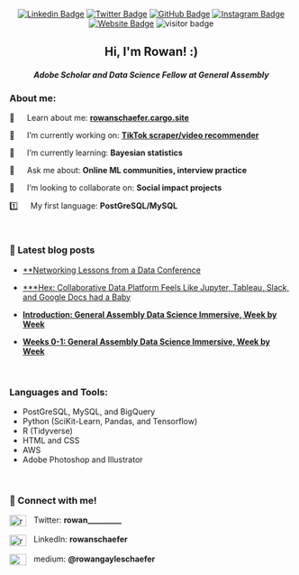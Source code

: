 <div alighn=top>
  
<div align=center>

[![Linkedin Badge](https://img.shields.io/badge/-LinkedIn-0e76a8?style=flat-square&logo=Linkedin&logoColor=white)](https://linkedin.com/in/rowanschaefer)
[![Twitter Badge](https://img.shields.io/badge/-Twitter-00acee?style=flat-square&logo=Twitter&logoColor=white)](https://twitter.com/rowan_________)
[![GitHub Badge](https://img.shields.io/badge/-GitHub-222222?style=flat-square&logo=Github&logoColor=white)](https://www.github.com/rowangayleschaefer)
[![Instagram Badge](https://img.shields.io/badge/-Medium-e4405f?style=flat-square&logo=Mediumm&logoColor=white)](https://instagram.com/iampavangandhi/)
[![Website Badge](https://img.shields.io/badge/Website-3b5998?style=flat-square&logo=google-chrome&logoColor=white)](https://www.rowanschaefer.cargo.site)
![visitor badge](https://visitor-badge.glitch.me/badge?page_id=rowangayleschaefer.rowangayleschaefer) 


<h2>Hi, I'm Rowan! :)</h2>
  <h4><i>Adobe Scholar and Data Science Fellow at General Assembly</i></h3>

  </div>

<p>

<h3>About me:</h3>

📄   Learn about me: [**rowanschaefer.cargo.site**](https://www.rowanschaefer.cargo.site)
  
🔭   I’m currently working on: [**TikTok scraper/video recommender**](https://github.com/rowangayleschaefer/tiktok_recommender)

🌱   I’m currently learning: **Bayesian statistics**

💬   Ask me about: **Online ML communities, interview practice**

👯   I’m looking to collaborate on: **Social impact projects**

1️⃣   My first language: **PostGreSQL/MySQL**

<br /><p>
  

<h3 align="left">👋 Latest blog posts</h3>
<p align="left">
  
* [**Networking Lessons from a Data Conference]([https://www.google.com](https://www.linkedin.com/pulse/networking-lessons-from-data-conference-rowan-gayle-schaefer/))
  
* [***Hex: Collaborative Data Platform Feels Like Jupyter, Tableau, Slack, and Google Docs had a Baby](https://www.linkedin.com/pulse/hex-collaborative-data-platform-feels-like-jupyter-tableau-schaefer/?trackingId=lnaUhN5XSJOs3HZjnbjsog%3D%3D)
  
* [**Introduction: General Assembly Data Science Immersive, Week by Week**]([https://www.google.com](https://medium.com/@rowangayleschaefer/introduction-general-assembly-data-science-immersive-week-by-week-5f38a23ae107))
  
* [**Weeks 0-1: General Assembly Data Science Immersive, Week by Week**]([https://www.google.com](https://medium.com/@rowangayleschaefer/weeks-0-1-general-assembly-data-science-immersive-week-by-week-a31620a8a3fe))
  
<br /><p>
  
<h3 align="left">Languages and Tools:</h3>
<p align="left"> 
  
* PostGreSQL, MySQL, and BigQuery
* Python (SciKit-Learn, Pandas, and Tensorflow)
* R (Tidyverse)
* HTML and CSS
* AWS
* Adobe Photoshop and Illustrator
  
<br /><p>
  
<h3 align="left">👋 Connect with me!</h3>
<p align="left">
<a href="https://twitter.com/rowan_________" target="blank"><img align="center" src="https://raw.githubusercontent.com/rahuldkjain/github-profile-readme-generator/master/src/images/icons/Social/twitter.svg" alt="rowan_________" height="20" width="30" /></a>  Twitter: <b>rowan_________</b> <br />
  
<a href="https://linkedin.com/in/rowanschaefer" target="blank"><img align="center" src="https://raw.githubusercontent.com/rahuldkjain/github-profile-readme-generator/master/src/images/icons/Social/linked-in-alt.svg" alt="rowanschaefer" height="20" width="30" /></a>  LinkedIn: **rowanschaefer** <br />
  
<a href="https://medium.com/@rowangayleschaefer" target="blank"><img align="center" src="https://raw.githubusercontent.com/rahuldkjain/github-profile-readme-generator/master/src/images/icons/Social/medium.svg" alt="@rowangayleschaefer" height="20" width="30" /></a>  medium: **@rowangayleschaefer** <br />
</p><br />


